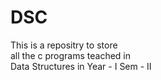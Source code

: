 # DSC
This is a repositry to store <br>all the c programs teached in <br>Data Structures in Year - I Sem - II
